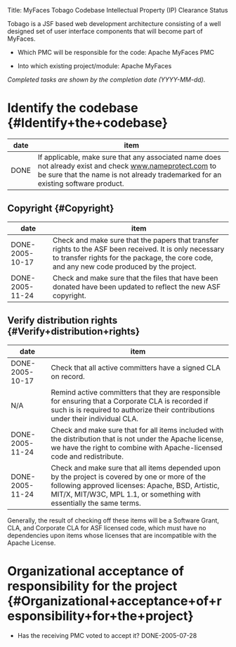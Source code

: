 Title: MyFaces Tobago Codebase Intellectual Property (IP) Clearance Status
<link href="http://purl.org/DC/elements/1.0/" rel="schema.DC"></link>

Tobago is a JSF based web development architecture consisting of a well designed set of user interface components that will become part of MyFaces.



- Which PMC will be responsible for the code: Apache MyFaces PMC


- Into which existing project/module: Apache MyFaces

 _Completed tasks are shown by the completion date (YYYY-MM-dd)._ 


# Identify the codebase {#Identify+the+codebase}

| date | item |
|-------|-------|
| DONE | If applicable, make sure that any associated name does not already exist and check www.nameprotect.com to be sure that the name is not already trademarked for an existing software product. |

## Copyright {#Copyright}

| date | item |
|-------|-------|
| DONE-2005-10-17 | Check and make sure that the papers that transfer rights to the ASF been received. It is only necessary to transfer rights for the package, the core code, and any new code produced by the project. |
| DONE-2005-11-24 | Check and make sure that the files that have been donated have been updated to reflect the new ASF copyright. |

## Verify distribution rights {#Verify+distribution+rights}

| date | item |
|-------|-------|
| DONE-2005-10-17 | Check that all active committers have a signed CLA on record. |
| N/A | Remind active committers that they are responsible for ensuring that a Corporate CLA is recorded if such is is required to authorize their contributions under their individual CLA. |
| DONE-2005-11-24 | Check and make sure that for all items included with the distribution that is not under the Apache license, we have the right to combine with Apache-licensed code and redistribute. |
| DONE-2005-11-24 | Check and make sure that all items depended upon by the project is covered by one or more of the following approved licenses: Apache, BSD, Artistic, MIT/X, MIT/W3C, MPL 1.1, or something with essentially the same terms. |

Generally, the result of checking off these items will be a Software Grant, CLA, and Corporate CLA for ASF licensed code, which must have no dependencies upon items whose licenses that are incompatible with the Apache License.


# Organizational acceptance of responsibility for the project {#Organizational+acceptance+of+responsibility+for+the+project}


- Has the receiving PMC voted to accept it? DONE-2005-07-28
